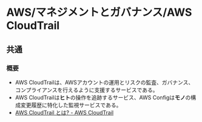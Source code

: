 # AWS/マネジメントとガバナンス/AWS CloudTrail

## 共通

### 概要

- AWS CloudTrailは、AWSアカウントの運用とリスクの監査、ガバナンス、コンプライアンスを行えるように支援するサービスである。
- AWS CloudTrailは**ヒト**の操作を追跡するサービス、AWS Configは**モノ**の構成変更履歴に特化した監視サービスである。
- [AWS CloudTrail とは? - AWS CloudTrail](https://docs.aws.amazon.com/ja_jp/awscloudtrail/latest/userguide/cloudtrail-user-guide.html)
